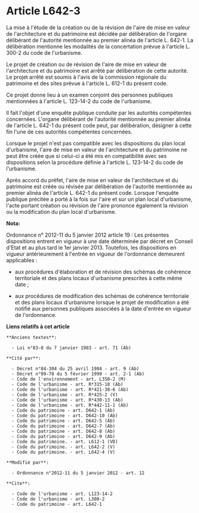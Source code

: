 # Article L642-3

La mise à l'étude de la création ou de la révision de l'aire de mise en valeur de l'architecture et du patrimoine est décidée
par délibération de l'organe délibérant de l'autorité mentionnée au premier alinéa de l'article L. 642-1. La délibération
mentionne les modalités de la concertation prévue à l'article L. 300-2 du code de l'urbanisme. 

Le projet de création ou de révision de l'aire de mise en valeur de l'architecture et du patrimoine est arrêté par
délibération de cette autorité. Le projet arrêté est soumis à l'avis de la commission régionale du patrimoine et des sites
prévue à l'article L. 612-1 du présent code. 

Ce projet donne lieu à un examen conjoint des personnes publiques mentionnées à l'article L. 123-14-2 du code de
l'urbanisme. 

Il fait l'objet d'une enquête publique conduite par les autorités compétentes concernées. L'organe délibérant de l'autorité
mentionnée au premier alinéa de l'article L. 642-1 du présent code peut, par délibération, désigner à cette fin l'une de ces
autorités compétentes concernées. 

Lorsque le projet n'est pas compatible avec les dispositions du plan local d'urbanisme, l'aire de mise en valeur de
l'architecture et du patrimoine ne peut être créée que si celui-ci a été mis en compatibilité avec ses dispositions selon la
procédure définie à l'article L. 123-14-2 du code de l'urbanisme. 

Après accord du préfet, l'aire de mise en valeur de l'architecture et du patrimoine est créée ou révisée par délibération de
l'autorité mentionnée au premier alinéa de l'article L. 642-1 du présent code. Lorsque l'enquête publique précitée a porté à
la fois sur l'aire et sur un plan local d'urbanisme, l'acte portant création ou révision de l'aire prononce également la
révision ou la modification du plan local d'urbanisme.

**Nota:**

Ordonnance n° 2012-11 du 5 janvier 2012 article 19 : Les présentes dispositions entrent en vigueur à une date déterminée par
décret en Conseil d'Etat et au plus tard le 1er janvier 2013. Toutefois, les dispositions en vigueur antérieurement à
l'entrée en vigueur de l'ordonnance demeurent applicables :

- aux procédures d'élaboration et de révision des schémas de cohérence territoriale et des plans locaux d'urbanisme
prescrites à cette même date ;

- aux procédures de modification des schémas de cohérence territoriale et des plans locaux d'urbanisme lorsque le projet de
modification a été notifié aux personnes publiques associées à la date d'entrée en vigueur de l'ordonnance.

**Liens relatifs à cet article**

	**Anciens textes**:

	  - Loi n°83-8 du 7 janvier 1983 - art. 71 (Ab)

	**Cité par**:

	  - Décret n°84-304 du 25 avril 1984 - art. 9 (Ab)
	  - Décret n°99-78 du 5 février 1999 - art. 2-1 (Ab)
	  - Code de l'environnement - art. L350-2 (M)
	  - Code de l'urbanisme - art. R*315-18 (Ab)
	  - Code de l'urbanisme - art. R*421-38-6 (Ab)
	  - Code de l'urbanisme - art. R*425-2 (V)
	  - Code de l'urbanisme - art. R*430-13 (Ab)
	  - Code de l'urbanisme - art. R*442-11-1 (Ab)
	  - Code du patrimoine - art. D642-1 (Ab)
	  - Code du patrimoine - art. D642-10 (Ab)
	  - Code du patrimoine - art. D642-5 (Ab)
	  - Code du patrimoine - art. D642-7 (Ab)
	  - Code du patrimoine - art. D642-8 (Ab)
	  - Code du patrimoine - art. D642-9 (Ab)
	  - Code du patrimoine. - art. L612-1 (VD)
	  - Code du patrimoine. - art. L642-2 (V)
	  - Code du patrimoine. - art. L642-4 (V)

	**Modifié par**:

	  - Ordonnance n°2012-11 du 5 janvier 2012 - art. 12

	**Cite**:

	  - Code de l'urbanisme - art. L123-14-2
	  - Code de l'urbanisme - art. L300-2
	  - Code du patrimoine - art. L642-1
